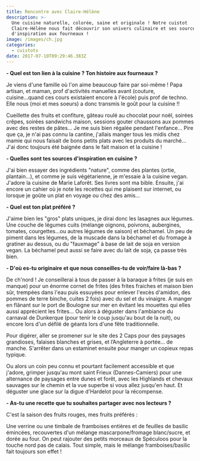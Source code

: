 ```yaml
---
title: Rencontre avec Claire-Hélène
description: >-
  Une cuisine naturelle, colorée, saine et originale ! Notre cuistot
  Claire-Hélène nous fait découvrir son univers culinaire et ses sources
  d'inspiration aux fourneaux !
image: /images/ch.jpg
categories:
  - cuistots
date: 2017-07-10T09:29:46.383Z
---
```

**- Quel est ton lien à la cuisine ? Ton histoire aux fourneaux ?**

Je viens d'une famille où l'on aime beaucoup faire par soi-même ! Papa artisan, et maman, prof d'activités manuelles avant (couture, cuisine...quand ces cours existaient encore à l'école) puis prof de techno. Elle nous (moi et mes soeurs) a donc transmis le goût pour la cuisine !!

Cueillette des fruits et confiture, gâteau roulé au chocolat pour noël, soirées crêpes, soirées sandwichs maison, sessions gouter chaussons aux pommes avec des restes de pâtes... Je me suis bien régalée pendant l'enfance... Pire que ça, je n'ai pas connu la cantine, j'allais manger tous les midis chez mamie qui nous faisait de bons petits plats avec les produits du marché... J'ai donc toujours été baignée dans le fait maison et la cuisine !



**- Quelles sont tes sources d'inspiration en cuisine ?**

J'ai bien essayer des ingrédients "nature", comme des plantes (ortie, plantain...), et comme je suis végétarienne, je m'essaie à la cuisine vegan. J'adore la cuisine de Marie Laforêt. Ses livres sont ma bible. Ensuite, j'ai encore un cahier où je note les recettes qui me plaisent sur internet, ou lorsque je goûte un plat en voyage ou chez des amis...



**- Quel est ton plat préféré ?**

J'aime bien les "gros" plats uniques, je dirai donc les lasagnes aux légumes. Une couche de légumes cuits (mélange oignons, poivrons, aubergines, tomates, courgettes...ou autres légumes de saison) et béchamel. Un peu de piment dans les légumes, de la muscade dans la béchamel et du fromage à gratiner au dessus, ou du "fauxmage" à base de lait de soja en version vegan. La béchamel peut aussi se faire avec du lait de soja, ça passe très bien.



**- D'où es-tu originaire et que nous conseilles-tu de voir/faire là-bas ?**

De ch'nord ! Je conseillerai à tous de passer à la baraque à frites (je suis en manque) pour un énorme cornet de frites (des frites fraiches et maison bien sûr, trempées dans l'eau puis essuyées pour enlever l'excès d'amidon, des pommes de terre binche, cuites 2 fois) avec du sel et du vinaigre. A manger en flânant sur le port de Boulogne sur mer en évitant les mouettes qui elles aussi apprécient les frites... Ou alors à déguster dans l'ambiance du carnaval de Dunkerque (pour tenir le coup jusqu'au bout de la nuit), ou encore lors d'un défilé de géants lors d'une fête traditionnelle.

Pour digérer, aller se promener sur le site des 2 Caps pour des paysages grandioses, falaises blanches et grises, et l’Angleterre à portée... de manche. S'arrêter dans un estaminet ensuite pour manger un copieux repas typique.

Ou alors un coin peu connu et pourtant facilement accessible et que j'adore, grimper jusqu'au mont saint Frieux (Dannes-Camiers) pour une alternance de paysages entre dunes et forêt, avec les Highlands et chevaux sauvages sur le chemin et la vue superbe si vous allez jusqu'en haut. Et déguster une glace sur la digue d'Hardelot pour la récompense.



**- As-tu une recette que tu souhaites partager avec nos lecteurs ?**

C'est la saison des fruits rouges, mes fruits préférés :

Une verrine ou une timbale de framboises entières et de feuilles de basilic émincées, recouvertes d'un mélange mascarpone/fromage blanc/sucre, et dorée au four. On peut rajouter des petits morceaux de Spéculoos pour la touche nord pas de calais. Tout simple, mais le mélange framboises/basilic fait toujours son effet !







